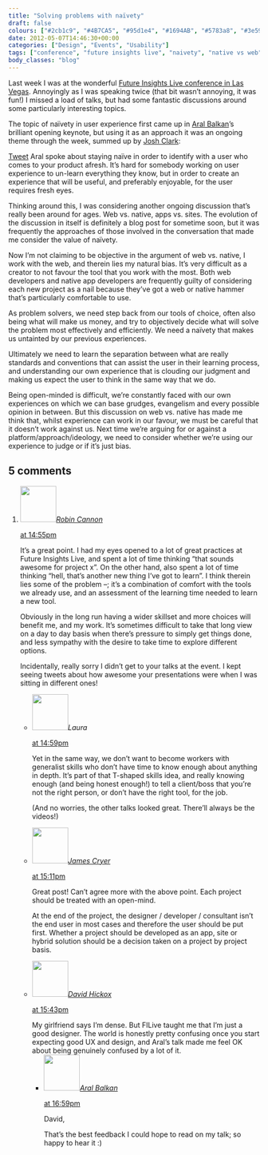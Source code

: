 ```yaml
---
title: "Solving problems with naïvety"
draft: false
colours: ["#2cb1c9", "#4B7CA5", "#95d1e4", "#1694AB", "#5783a8", "#3e5970", "#a3d2dc"]
date: 2012-05-07T14:46:30+00:00
categories: ["Design", "Events", "Usability"]
tags: ["conference", "future insights live", "naivety", "native vs web", "platforms", "user experience", "web"]
body_classes: "blog"
---
```


Last week I was at the wonderful [Future Insights Live conference in Las Vegas](http://futureinsightslive.com). Annoyingly as I was speaking twice (that bit wasn’t annoying, it was fun!) I missed a load of talks, but had some fantastic discussions around some particularly interesting topics.

The topic of naïvety in user experience first came up in [Aral Balkan](http://twitter.com/aral)’s brilliant opening keynote, but using it as an approach it was an ongoing theme through the week, summed up by [Josh Clark](http://twitter.com/globalmoxie):

[Tweet](https://twitter.com/globalmoxie/status/197819148024283136)
Aral spoke about staying naïve in order to identify with a user who comes to your product afresh. It’s hard for somebody working on user experience to un-learn everything they know, but in order to create an experience that will be useful, and preferably enjoyable, for the user requires fresh eyes.

Thinking around this, I was considering another ongoing discussion that’s really been around for ages. Web vs. native, apps vs. sites. The evolution of the discussion in itself is definitely a blog post for sometime soon, but it was frequently the approaches of those involved in the conversation that made me consider the value of naïvety.

Now I’m not claiming to be objective in the argument of web vs. native, I work with the web, and therein lies my natural bias. It’s very difficult as a creator to not favour the tool that you work with the most. Both web developers and native app developers are frequently guilty of considering each new project as a nail because they’ve got a web or native hammer that’s particularly comfortable to use.

As problem solvers, we need step back from our tools of choice, often also being what will make us money, and try to objectively decide what will solve the problem most effectively and efficiently. We need a naïvety that makes us untainted by our previous experiences.

Ultimately we need to learn the separation between what are really standards and conventions that can assist the user in their learning process, and understanding our own experience that is clouding our judgment and making us expect the user to think in the same way that we do.

Being open-minded is difficult, we’re constantly faced with our own experiences on which we can base grudges, evangelism and every possible opinion in between. But this discussion on web vs. native has made me think that, whilst experience can work in our favour, we must be careful that it doesn’t work against us. Next time we’re arguing for or against a platform/approach/ideology, we need to consider whether we’re using our experience to judge or if it’s just bias.

## 5 comments

<ol class="commentlist">
	<li class="comment even thread-even depth-1" id="li-comment-263">
			<div class="comment-author vcard">
			<img alt='' src='https://secure.gravatar.com/avatar/f75d304a5c933876749f710fce9c5702?s=72&amp;d=mm&amp;r=g' srcset='https://secure.gravatar.com/avatar/f75d304a5c933876749f710fce9c5702?s=144&amp;d=mm&amp;r=g 2x' class='avatar avatar-72 photo' height='72' width='72' /><cite class="fn"><a href='http://shinytoyrobots.com' rel='external nofollow' class='url'>Robin Cannon</a></cite>
				<aside class="comment-meta commentmetadata"><p><a href="#comment-263"><time datetime="2012-05-07T14:55:38+00:00" pubdate class="published">
		 at <span class="hours">14:55pm</span></time></a></p>
	</aside>
	</div>
	<div class="comment-entry">
		It’s a great point. I had my eyes opened to a lot of great practices at Future Insights Live, and spent a lot of time thinking “that sounds awesome for project x”. On the other hand, also spent a lot of time thinking “hell, that’s another new thing I’ve got to learn”. I think therein lies some of the problem –; it’s a combination of comfort with the tools we already use, and an assessment of the learning time needed to learn a new tool.

Obviously in the long run having a wider skillset and more choices will benefit me, and my work. It’s sometimes difficult to take that long view on a day to day basis when there’s pressure to simply get things done, and less sympathy with the desire to take time to explore different options. 

Incidentally, really sorry I didn’t get to your talks at the event. I kept seeing tweets about how awesome your presentations were when I was sitting in different ones!
	</div>
	<ul class="children">
		<li class="comment byuser comment-author-laura bypostauthor odd alt depth-2" id="li-comment-264">
			<div class="comment-author vcard">
			<img alt='' src='https://secure.gravatar.com/avatar/55bb2acf65203dbb95c35a83e62e9ae6?s=72&amp;d=mm&amp;r=g' srcset='https://secure.gravatar.com/avatar/55bb2acf65203dbb95c35a83e62e9ae6?s=144&amp;d=mm&amp;r=g 2x' class='avatar avatar-72 photo' height='72' width='72' /><cite class="fn">Laura</cite>
				<aside class="comment-meta commentmetadata"><p><a href="#comment-264"><time datetime="2012-05-07T14:59:35+00:00" pubdate class="published">
		 at <span class="hours">14:59pm</span></time></a></p>
	</aside>
	</div>
	<div class="comment-entry">
		Yet in the same way, we don’t want to become workers with generalist skills who don’t have time to know enough about anything in depth. It’s part of that T-shaped skills idea, and really knowing enough (and being honest enough!) to tell a client/boss that you’re not the right person, or don’t have the right tool, for the job.

(And no worries, the other talks looked great. There’ll always be the videos!)
		</div>
	</li>
	<li class="comment even thread-odd thread-alt depth-1" id="li-comment-265">
			<div class="comment-author vcard">
			<img alt='' src='https://secure.gravatar.com/avatar/473f78620d2f09df591fc90bf3108d2b?s=72&amp;d=mm&amp;r=g' srcset='https://secure.gravatar.com/avatar/473f78620d2f09df591fc90bf3108d2b?s=144&amp;d=mm&amp;r=g 2x' class='avatar avatar-72 photo' height='72' width='72' /><cite class="fn"><a href='http://www.jamescryer.com' rel='external nofollow' class='url'>James Cryer</a></cite>
				<aside class="comment-meta commentmetadata"><p><a href="#comment-265"><time datetime="2012-05-07T15:11:30+00:00" pubdate class="published">
		 at <span class="hours">15:11pm</span></time></a></p>
	</aside>
	</div>
	<div class="comment-entry">
		Great post! Can’t agree more with the above point.  Each project should be treated with an open-mind.  

At the end of the project, the designer / developer / consultant isn’t the end user in most cases and therefore the user should be put first.  Whether a project should be developed as an app, site or hybrid solution should be a decision taken on a project by project basis.
	</div>
</li>
	<li class="comment odd alt thread-even depth-1" id="li-comment-266">
			<div class="comment-author vcard">
			<img alt='' src='https://secure.gravatar.com/avatar/549895c46a63bec3b6fb804ca6d2c6da?s=72&amp;d=mm&amp;r=g' srcset='https://secure.gravatar.com/avatar/549895c46a63bec3b6fb804ca6d2c6da?s=144&amp;d=mm&amp;r=g 2x' class='avatar avatar-72 photo' height='72' width='72' /><cite class="fn"><a href='http://hickox.org' rel='external nofollow' class='url'>David Hickox</a></cite>
				<aside class="comment-meta commentmetadata"><p><a href="#comment-266"><time datetime="2012-05-07T15:43:50+00:00" pubdate class="published">
		 at <span class="hours">15:43pm</span></time></a></p>
	</aside>
	</div>
	<div class="comment-entry">
		My girlfriend says I’m dense.  But FILive taught me that I’m just a good designer.  The world is honestly pretty confusing once you start expecting good UX and design, and Aral’s talk made me feel OK about being genuinely confused by a lot of it.
	</div>
	<ul class="children">
		<li class="comment even depth-2" id="li-comment-267">
			<div class="comment-author vcard">
			<img alt='' src='https://secure.gravatar.com/avatar/6362d0b8d7ec2569efb18152a0589f6d?s=72&amp;d=mm&amp;r=g' srcset='https://secure.gravatar.com/avatar/6362d0b8d7ec2569efb18152a0589f6d?s=144&amp;d=mm&amp;r=g 2x' class='avatar avatar-72 photo' height='72' width='72' /><cite class="fn"><a href='http://aralbalkan.com' rel='external nofollow' class='url'>Aral Balkan</a></cite>
				<aside class="comment-meta commentmetadata"><p><a href="#comment-267"><time datetime="2012-06-22T16:59:22+00:00" pubdate class="published">
		 at <span class="hours">16:59pm</span></time></a></p>
	</aside>
	</div>
	<div class="comment-entry">
		David, 

That’s the best feedback I could hope to read on my talk; so happy to hear it :)
		</div>
	</li>
</ol>
